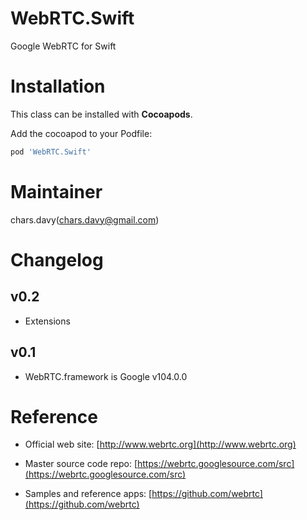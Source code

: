 # WebRTC.Swift

Google WebRTC for Swift

# Installation

This class can be installed with **Cocoapods**.

Add the cocoapod to your Podfile:

```ruby
pod 'WebRTC.Swift'
```

# Maintainer

chars.davy(chars.davy@gmail.com)

# Changelog

## v0.2

* Extensions

## v0.1
* WebRTC.framework is Google v104.0.0


# Reference

* Official web site: [http://www.webrtc.org](http://www.webrtc.org)

* Master source code repo: [https://webrtc.googlesource.com/src](https://webrtc.googlesource.com/src)

* Samples and reference apps: [https://github.com/webrtc](https://github.com/webrtc)